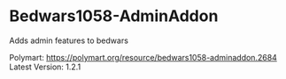 # Bedwars1058-AdminAddon
Adds admin features to bedwars

Polymart: https://polymart.org/resource/bedwars1058-adminaddon.2684
Latest Version: 1.2.1
